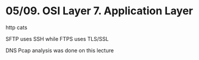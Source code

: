 # 05/09. OSI Layer 7. Application Layer

http cats

SFTP uses SSH while FTPS uses TLS/SSL

DNS Pcap analysis was done on this lecture
